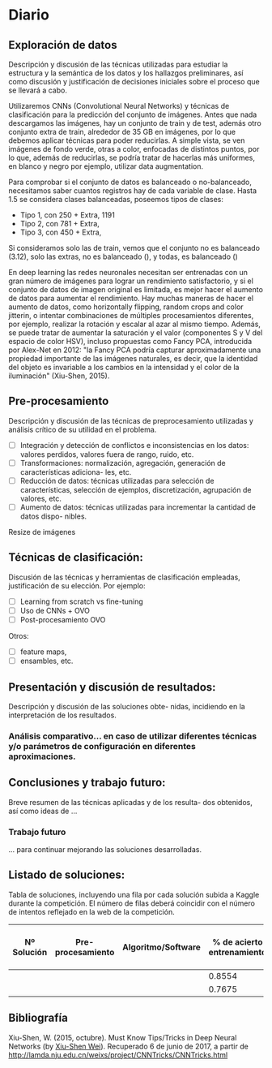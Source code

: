 # Diario

## Exploración de datos
Descripción y discusión de las técnicas utilizadas para estudiar la
estructura y la semántica de los datos y los hallazgos preliminares, ası́ como discusión y
justificación de decisiones iniciales sobre el proceso que se llevará a cabo.

Utilizaremos CNNs (Convolutional Neural Networks) y técnicas de clasificación para la predicción del conjunto de imágenes. Antes que nada descargamos las imágenes, hay un conjunto de train y de test, además otro conjunto extra de train, alrededor de 35 GB en imágenes, por lo que debemos aplicar técnicas para poder reducirlas. A simple vista, se ven imágenes de fondo verde, otras a color, enfocadas de distintos puntos, por lo que, además de reducirlas, se podría tratar de hacerlas más uniformes, en blanco y negro por ejemplo, utilizar data augmentation.

Para comprobar si el conjunto de datos es balanceado o no-balanceado, necesitamos saber cuantos registros hay de cada variable de clase. Hasta 1.5 se considera clases balanceadas, poseemos tipos de clases:
- Tipo 1, con 250 + Extra, 1191
- Tipo 2, con 781 + Extra,
- Tipo 3, con 450 + Extra,

Si consideramos solo las de train, vemos que el conjunto no es balanceado (3.12), solo las extras, no es balanceado (), y todas, es balanceado ()

En deep learning las redes neuronales necesitan ser entrenadas con un gran número de imágenes para lograr un rendimiento satisfactorio, y si el conjunto de datos de imagen original es limitada, es mejor hacer el aumento de datos para aumentar el rendimiento. Hay muchas maneras de hacer el aumento de datos, como horizontally flipping, random crops and color jitterin, o intentar combinaciones de múltiples procesamientos diferentes, por ejemplo, realizar la rotación y escalar al azar al mismo tiempo. Además, se puede tratar de aumentar la saturación y el valor (componentes S y V del espacio de color HSV), incluso propuestas como Fancy PCA, introducida por Alex-Net en 2012: "la Fancy PCA podría capturar aproximadamente una propiedad importante de las imágenes naturales, es decir, que la identidad del objeto es invariable a los cambios en la intensidad y el color de la iluminación" (Xiu-Shen, 2015).

## Pre-procesamiento
Descripción y discusión de las técnicas de preprocesamiento
utilizadas y análisis crı́tico de su utilidad en el problema.
- [ ] Integración y detección de conflictos e inconsistencias en los datos: valores perdidos,
valores fuera de rango, ruido, etc.
- [ ] Transformaciones: normalización, agregación, generación de caracterı́sticas adiciona-
les, etc.
- [ ] Reducción de datos: técnicas utilizadas para selección de caracterı́sticas, selección
de ejemplos, discretización, agrupación de valores, etc.
- [ ] Aumento de datos: técnicas utilizadas para incrementar la cantidad de datos dispo-
nibles.

Resize de imágenes

## Técnicas de clasificación:
Discusión de las técnicas y herramientas de clasificación empleadas, justificación de su elección. Por ejemplo:
- [ ] Learning from scratch vs fine-tuning
- [ ] Uso de CNNs + OVO
- [ ] Post-procesamiento OVO

Otros:
- [ ] feature maps,
- [ ] ensambles, etc.

## Presentación y discusión de resultados:
Descripción y discusión de las soluciones obte-
nidas, incidiendo en la interpretación de los resultados.

### Análisis comparativo... en caso de utilizar diferentes técnicas y/o parámetros de configuración en diferentes aproximaciones.

## Conclusiones y trabajo futuro:
Breve resumen de las técnicas aplicadas y de los resulta-
dos obtenidos, ası́ como ideas de ...

### Trabajo futuro
... para continuar mejorando las soluciones desarrolladas.

## Listado de soluciones:
Tabla de soluciones, incluyendo una fila por cada solución subida
a Kaggle durante la competición. El número de filas deberá coincidir con el número de
intentos reflejado en la web de la competición.

| Nº Solución | Pre-procesamiento | Algoritmo/Software | % de acierto entrenamiento | % de acierto test (Kaggle) | Posición Ranking |
|-------------|-------------------|--------------------|----------------------------|----------------------------|------------------|
|             |                   |                    | 0.8554                     | 0.88509                    | 292              |
|             |                   |                    | 0.7675                     | 1.30324                    | 300              |


## Bibliografía
Xiu-Shen, W. (2015, octubre). Must Know Tips/Tricks in Deep Neural Networks (by <a href="http://lamda.nju.edu.cn/weixs/">Xiu-Shen Wei</a>). Recuperado 6 de junio de 2017, a partir de http://lamda.nju.edu.cn/weixs/project/CNNTricks/CNNTricks.html
